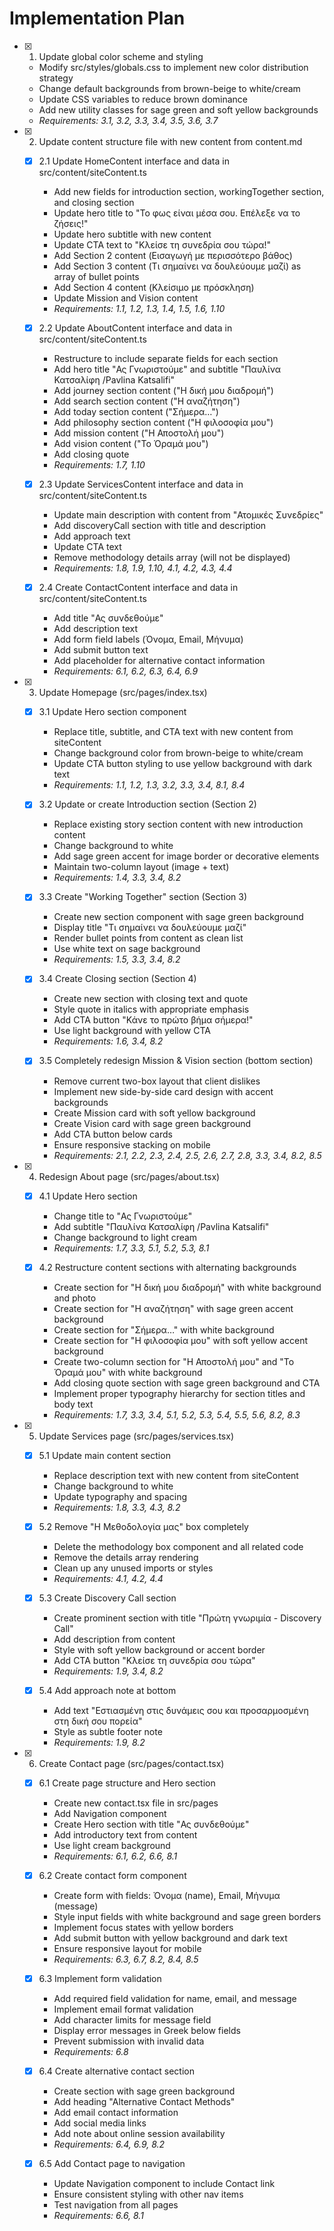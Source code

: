 # Implementation Plan

- [x] 1. Update global color scheme and styling

  - Modify src/styles/globals.css to implement new color distribution strategy
  - Change default backgrounds from brown-beige to white/cream
  - Update CSS variables to reduce brown dominance
  - Add new utility classes for sage green and soft yellow backgrounds
  - _Requirements: 3.1, 3.2, 3.3, 3.4, 3.5, 3.6, 3.7_

- [x] 2. Update content structure file with new content from content.md

  - [x] 2.1 Update HomeContent interface and data in src/content/siteContent.ts

    - Add new fields for introduction section, workingTogether section, and closing section
    - Update hero title to "Το φως είναι μέσα σου. Επέλεξε να το ζήσεις!"
    - Update hero subtitle with new content
    - Update CTA text to "Κλείσε τη συνεδρία σου τώρα!"
    - Add Section 2 content (Εισαγωγή με περισσότερο βάθος)
    - Add Section 3 content (Τι σημαίνει να δουλεύουμε μαζί) as array of bullet points
    - Add Section 4 content (Κλείσιμο με πρόσκληση)
    - Update Mission and Vision content
    - _Requirements: 1.1, 1.2, 1.3, 1.4, 1.5, 1.6, 1.10_

  - [x] 2.2 Update AboutContent interface and data in src/content/siteContent.ts

    - Restructure to include separate fields for each section
    - Add hero title "Ας Γνωριστούμε" and subtitle "Παυλίνα Κατσαλίφη /Pavlina Katsalifi"
    - Add journey section content ("Η δική μου διαδρομή")
    - Add search section content ("Η αναζήτηση")
    - Add today section content ("Σήμερα…")
    - Add philosophy section content ("Η φιλοσοφία μου")
    - Add mission content ("Η Αποστολή μου")
    - Add vision content ("Το Όραμά μου")
    - Add closing quote
    - _Requirements: 1.7, 1.10_

  - [x] 2.3 Update ServicesContent interface and data in src/content/siteContent.ts

    - Update main description with content from "Ατομικές Συνεδρίες"
    - Add discoveryCall section with title and description
    - Add approach text
    - Update CTA text
    - Remove methodology details array (will not be displayed)
    - _Requirements: 1.8, 1.9, 1.10, 4.1, 4.2, 4.3, 4.4_

  - [x] 2.4 Create ContactContent interface and data in src/content/siteContent.ts

    - Add title "Ας συνδεθούμε"
    - Add description text
    - Add form field labels (Όνομα, Email, Μήνυμα)
    - Add submit button text
    - Add placeholder for alternative contact information
    - _Requirements: 6.1, 6.2, 6.3, 6.4, 6.9_

- [x] 3. Update Homepage (src/pages/index.tsx)

  - [x] 3.1 Update Hero section component

    - Replace title, subtitle, and CTA text with new content from siteContent
    - Change background color from brown-beige to white/cream
    - Update CTA button styling to use yellow background with dark text
    - _Requirements: 1.1, 1.2, 1.3, 3.2, 3.3, 3.4, 8.1, 8.4_

  - [x] 3.2 Update or create Introduction section (Section 2)

    - Replace existing story section content with new introduction content
    - Change background to white
    - Add sage green accent for image border or decorative elements
    - Maintain two-column layout (image + text)
    - _Requirements: 1.4, 3.3, 3.4, 8.2_

  - [x] 3.3 Create "Working Together" section (Section 3)

    - Create new section component with sage green background
    - Display title "Τι σημαίνει να δουλεύουμε μαζί"
    - Render bullet points from content as clean list
    - Use white text on sage background
    - _Requirements: 1.5, 3.3, 3.4, 8.2_

  - [x] 3.4 Create Closing section (Section 4)

    - Create new section with closing text and quote
    - Style quote in italics with appropriate emphasis
    - Add CTA button "Κάνε το πρώτο βήμα σήμερα!"
    - Use light background with yellow CTA
    - _Requirements: 1.6, 3.4, 8.2_

  - [x] 3.5 Completely redesign Mission & Vision section (bottom section)

    - Remove current two-box layout that client dislikes
    - Implement new side-by-side card design with accent backgrounds
    - Create Mission card with soft yellow background
    - Create Vision card with sage green background
    - Add CTA button below cards
    - Ensure responsive stacking on mobile
    - _Requirements: 2.1, 2.2, 2.3, 2.4, 2.5, 2.6, 2.7, 2.8, 3.3, 3.4, 8.2, 8.5_

- [x] 4. Redesign About page (src/pages/about.tsx)

  - [x] 4.1 Update Hero section

    - Change title to "Ας Γνωριστούμε"
    - Add subtitle "Παυλίνα Κατσαλίφη /Pavlina Katsalifi"
    - Change background to light cream
    - _Requirements: 1.7, 3.3, 5.1, 5.2, 5.3, 8.1_

  - [x] 4.2 Restructure content sections with alternating backgrounds

    - Create section for "Η δική μου διαδρομή" with white background and photo
    - Create section for "Η αναζήτηση" with sage green accent background
    - Create section for "Σήμερα…" with white background
    - Create section for "Η φιλοσοφία μου" with soft yellow accent background
    - Create two-column section for "Η Αποστολή μου" and "Το Όραμά μου" with white background
    - Add closing quote section with sage green background and CTA
    - Implement proper typography hierarchy for section titles and body text
    - _Requirements: 1.7, 3.3, 3.4, 5.1, 5.2, 5.3, 5.4, 5.5, 5.6, 8.2, 8.3_

- [x] 5. Update Services page (src/pages/services.tsx)

  - [x] 5.1 Update main content section

    - Replace description text with new content from siteContent
    - Change background to white
    - Update typography and spacing
    - _Requirements: 1.8, 3.3, 4.3, 8.2_

  - [x] 5.2 Remove "Η Μεθοδολογία μας" box completely

    - Delete the methodology box component and all related code
    - Remove the details array rendering
    - Clean up any unused imports or styles
    - _Requirements: 4.1, 4.2, 4.4_

  - [x] 5.3 Create Discovery Call section

    - Create prominent section with title "Πρώτη γνωριμία - Discovery Call"
    - Add description from content
    - Style with soft yellow background or accent border
    - Add CTA button "Κλείσε τη συνεδρία σου τώρα"
    - _Requirements: 1.9, 3.4, 8.2_

  - [x] 5.4 Add approach note at bottom

    - Add text "Εστιασμένη στις δυνάμεις σου και προσαρμοσμένη στη δική σου πορεία"
    - Style as subtle footer note
    - _Requirements: 1.9, 8.2_

- [x] 6. Create Contact page (src/pages/contact.tsx)


  - [x] 6.1 Create page structure and Hero section

    - Create new contact.tsx file in src/pages
    - Add Navigation component
    - Create Hero section with title "Ας συνδεθούμε"
    - Add introductory text from content
    - Use light cream background
    - _Requirements: 6.1, 6.2, 6.6, 8.1_

  - [x] 6.2 Create contact form component

    - Create form with fields: Όνομα (name), Email, Μήνυμα (message)
    - Style input fields with white background and sage green borders
    - Implement focus states with yellow borders
    - Add submit button with yellow background and dark text
    - Ensure responsive layout for mobile
    - _Requirements: 6.3, 6.7, 8.2, 8.4, 8.5_

  - [x] 6.3 Implement form validation

    - Add required field validation for name, email, and message
    - Implement email format validation
    - Add character limits for message field
    - Display error messages in Greek below fields
    - Prevent submission with invalid data
    - _Requirements: 6.8_

  - [x] 6.4 Create alternative contact section

    - Create section with sage green background
    - Add heading "Alternative Contact Methods"
    - Add email contact information
    - Add social media links
    - Add note about online session availability
    - _Requirements: 6.4, 6.9, 8.2_

  - [x] 6.5 Add Contact page to navigation

    - Update Navigation component to include Contact link
    - Ensure consistent styling with other nav items
    - Test navigation from all pages
    - _Requirements: 6.6, 8.1_
